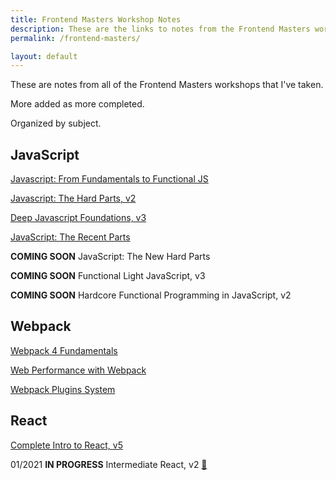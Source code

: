 ```yaml
---
title: Frontend Masters Workshop Notes
description: These are the links to notes from the Frontend Masters workshops I have taken.
permalink: /frontend-masters/

layout: default
---
```


These are notes from all of the Frontend Masters workshops that I've taken.

More added as more completed.

Organized by subject.

## JavaScript

[Javascript: From Fundamentals to Functional JS](fundamentals-functional-js)

[Javascript: The Hard Parts, v2](hard-parts-js)

[Deep Javascript Foundations, v3](deep-javascript-foundations)

[JavaScript: The Recent Parts](javascript-recent-parts)

**COMING SOON** JavaScript: The New Hard Parts [](new-hard-parts-js)

**COMING SOON** Functional Light JavaScript, v3 [](functional-light-javascript)

**COMING SOON** Hardcore Functional Programming in JavaScript, v2 [](hardcore-functional-programming-js)

## Webpack

[Webpack 4 Fundamentals](webpack-4-fundamentals)

[Web Performance with Webpack](web-performance-webpack)

[Webpack Plugins System](webpack-plugins-system)

## React

[Complete Intro to React, v5](complete-intro-react)

01/2021 **IN PROGRESS** Intermediate React, v2 [🤫](intermediate-react)
